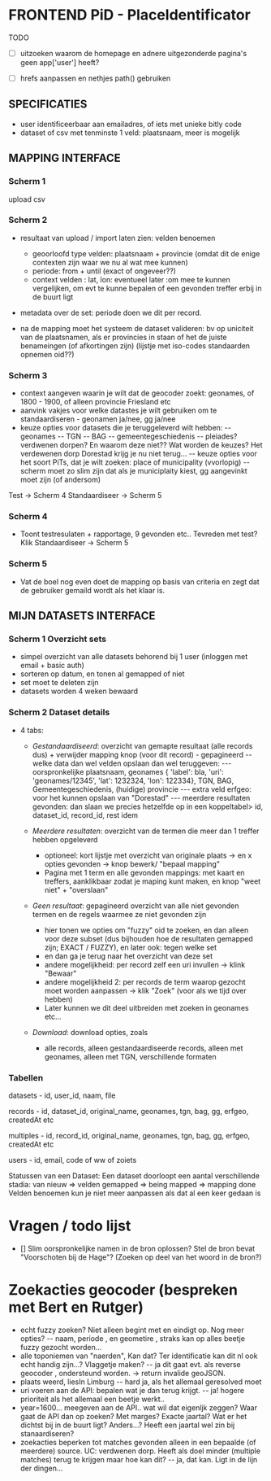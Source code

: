 # FRONTEND PiD - PlaceIdentificator
 

TODO
- [ ] uitzoeken waarom de homepage en adnere uitgezonderde pagina's geen app['user'] heeft?
- [ ] hrefs aanpassen en nethjes path() gebruiken


## SPECIFICATIES

- user identificeerbaar aan emailadres, of iets met unieke bitly code
- dataset of csv met tenminste 1 veld: plaatsnaam, meer is mogelijk 

## MAPPING INTERFACE

### Scherm 1
upload csv

### Scherm 2
- resultaat van upload / import laten zien: velden benoemen
    - geoorloofd type velden: plaatsnaam + provincie 
    (omdat dit de enige contexten zijn waar we nu al wat mee kunnen)
    - periode: from + until (exact of ongeveer??) 
    - context velden : lat, lon: eventueel later :om mee te kunnen vergelijken, om evt te kunne bepalen of een gevonden treffer erbij in de buurt ligt
- metadata over de set: periode doen we dit per record.

- na de mapping moet het systeem de dataset valideren: bv op uniciteit van de plaatsnamen, 
als er provincies in staan of het de juiste benameingen (of afkortingen zijn) (lijstje met iso-codes standaarden opnemen oid??)
 
### Scherm 3
- context aangeven waarin je wilt dat de geocoder zoekt: geonames, of 1800 - 1900, of alleen provincie Friesland etc 
- aanvink vakjes voor welke datastes je wilt gebruiken om te standaardiseren - geonamen ja/nee, gg ja/nee
- keuze opties voor datasets die je teruggeleverd wilt hebben:
    -- geonames
    -- TGN
    -- BAG
    -- gemeentegeschiedenis
    -- pleiades? verdwenen dorpen? En waarom deze niet?? Wat worden de keuzes? Het verdewenen dorp Dorestad krijg je nu niet terug...
-- keuze opties voor het soort PiTs, dat je wilt zoeken: place of municipality (vvorlopig)
    -- scherm moet zo slim zijn dat als je municiplaity kiest, gg aangevinkt moet zijn (of andersom)

Test -> Scherm 4
Standaardiseer -> Scherm 5

### Scherm 4
- Toont testresulaten + rapportage, 9 gevonden etc.. Tevreden met test? Klik Standaardiseer -> Scherm 5

### Scherm 5
- Vat de boel nog even 
doet de mapping op basis van criteria en zegt dat de gebruiker gemaild wordt als het klaar is.


## MIJN DATASETS INTERFACE
### Scherm 1 Overzicht sets
- simpel overzicht van alle datasets behorend bij 1 user (inloggen met email + basic auth)
- sorteren op datum, en tonen al gemapped of niet
- set moet te deleten zijn
- datasets worden 4 weken bewaard

### Scherm 2 Dataset details
- 4 tabs: 
    - *Gestandaardiseerd*: overzicht van gemapte resultaat (alle records dus) + verwijder mapping knop (voor dit record) - gepagineerd
        -- welke data dan wel velden opslaan dan wel teruggeven: 
            --- oorspronkelijke plaatsnaam, geonames { 'label': bla, 'uri': 'geonames/12345', 'lat': 1232324, 'lon': 122334}, TGN, BAG, Gemeentegeschiedenis, (huidige) provincie
            --- extra veld erfgeo: voor het kunnen opslaan van "Dorestad"
            --- meerdere resultaten gevonden: dan slaan we precies hetzelfde op in een koppeltabel> id, dataset_id, record_id, rest idem
    
    - *Meerdere resultaten*: overzicht van de termen die meer dan 1 treffer hebben opgeleverd
        - optioneel: kort lijstje met overzicht van originale plaats -> en x opties gevonden -> knop bewerk/ "bepaal mapping"
        - Pagina met 1 term en alle gevonden mappings: met kaart en treffers, aanklikbaar zodat je maping kunt maken, en knop "weet niet" + "overslaan"
    - *Geen resultaat*: gepagineerd overzicht van alle niet gevonden termen en de regels waarmee ze niet gevonden zijn
        - hier tonen we opties om "fuzzy" oid te zoeken, en dan alleen voor deze subset (dus bijhouden hoe de resultaten gemapped zijn; EXACT / FUZZY), en later ook: tegen welke set
        - en dan ga je terug naar het overzicht van deze set
        - andere mogelijkheid: per record zelf een uri invullen -> klink "Bewaar"
        - andere mogelijkheid 2: per records de term waarop gezocht moet worden aanpassen -> klik "Zoek" (voor als we tijd over hebben)
        - Later kunnen we dit deel uitbreiden met zoeken in geonames etc...
    - *Download*: download opties, zoals
        - alle records, alleen gestandaardiseerde records, alleen met geonames, alleen met TGN, verschillende formaten


### Tabellen 
datasets
    - id, user_id, naam, file
    
records
    - id, dataset_id, original_name, geonames, tgn, bag, gg, erfgeo, createdAt etc

multiples
    - id, record_id, original_name, geonames, tgn, bag, gg, erfgeo, createdAt etc
    
users
    - id, email, code of ww of zoiets


Statussen van een Dataset:
Een dataset doorloopt een aantal verschillende stadia: van nieuw => velden gemapped => being mapped => mapping done 
Velden benoemen kun je niet meer aanpassen als dat al een keer gedaan is


# Vragen / todo lijst
- [] Slim oorspronkelijke namen in de bron oplossen? Stel de bron bevat "Voorschoten bij de Hage"? (Zoeken op deel van het woord in de bron?)



# Zoekacties geocoder (bespreken met Bert en Rutger)
- echt fuzzy zoeken? Niet alleen begint met en eindigt op. Nog meer opties?
    -- naam, periode , en geometire , straks kan op alles beetje fuzzy gezocht worden... 
- alle toponiemen van "naerden", Kan dat? Ter identificatie kan dit nl ook echt handig zijn...? Vlaggetje maken?
    -- ja dit gaat evt. als reverse geocoder , ondersteund worden. -> return invalide geoJSON.
- plaats weerd, liesIn Limburg
    -- hard ja, als het allemaal geresolved moet 
- uri voeren aan de API: bepalen wat je dan terug krijgt.
    -- ja! hogere prioriteit als het allemaal een beetje werkt..
- year=1600... meegeven aan de API.. wat wil dat eigenljk zeggen? Waar gaat de API dan op zoeken? Met marges? Exacte jaartal? Wat er het dichtst bij in de buurt ligt? Anders...?
Heeft een jaartal wel zin bij stanaardiseren?
- zoekacties beperken tot matches gevonden alleen in een bepaalde (of meerdere) source. UC: verdwenen dorp. Heeft als doel minder (multiple matches) terug te krijgen maar hoe kan dit?
    -- ja, dat kan. Ligt in de lijn der dingen...


